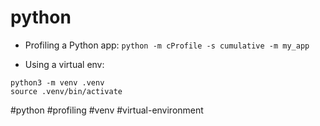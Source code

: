 # python

- Profiling a Python app:
`python -m cProfile -s cumulative -m my_app`

- Using a virtual env:
```
python3 -m venv .venv
source .venv/bin/activate
```

#python #profiling #venv #virtual-environment

